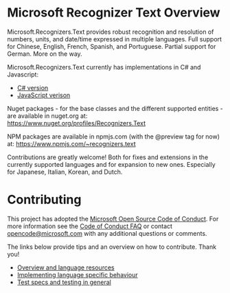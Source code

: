 # Microsoft Recognizer Text Overview

Microsoft.Recognizers.Text provides robust recognition and resolution of numbers, units, and date/time expressed in multiple languages. Full support for Chinese, English, French, Spanish, and Portuguese. Partial support for German. More on the way.

Microsoft.Recognizers.Text currently has implementations in C# and Javascript:
* [C# version](https://github.com/Microsoft/Recognizers-Text/tree/master/.NET)
* [JavaScript verison](https://github.com/Microsoft/Recognizers-Text/tree/master/JavaScript)

Nuget packages - for the base classes and the different supported entities - are available in nuget.org at: https://www.nuget.org/profiles/Recognizers.Text

NPM packages are available in npmjs.com (with the @preview tag for now) at: 
https://www.npmjs.com/~recognizers.text

Contributions are greatly welcome! Both for fixes and extensions in the currently supported languages and for expansion to new ones.
Especially for Japanese, Italian, Korean, and Dutch.

# Contributing

This project has adopted the [Microsoft Open Source Code of Conduct](https://opensource.microsoft.com/codeofconduct/). For more information see the [Code of Conduct FAQ](https://opensource.microsoft.com/codeofconduct/faq/) or contact [opencode@microsoft.com](mailto:opencode@microsoft.com) with any additional questions or comments.

The links below provide tips and an overview on how to contribute. Thank you!

* [Overview and language resources](https://blog.botframework.com/2018/01/24/contributing-luis-microsoft-recognizers-text-part-1/)
* [Implementing language specific behaviour](https://blog.botframework.com/2018/02/01/contributing-luis-microsoft-recognizers-text-part-2/)
* [Test specs and testing in general](https://blog.botframework.com/2018/02/01/contributing-luis-microsoft-recognizers-text-part-3/)
